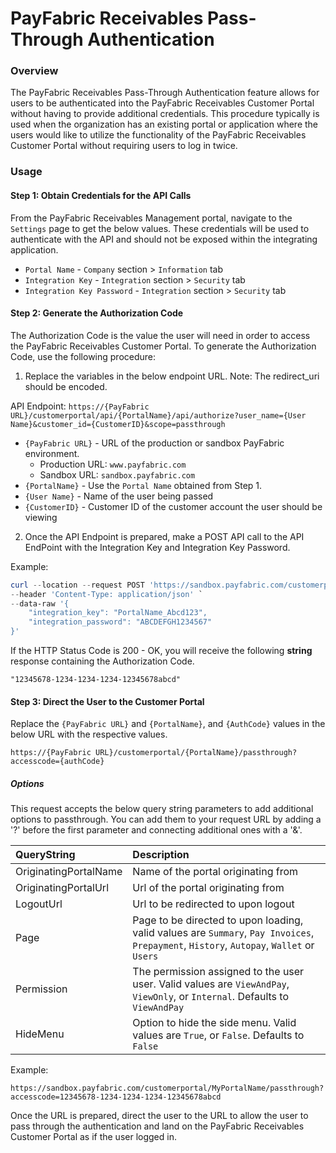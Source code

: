 PayFabric Receivables Pass-Through Authentication
============================

### Overview  
The PayFabric Receivables Pass-Through Authentication feature allows for users to be authenticated into the PayFabric Receivables Customer Portal without having to provide additional credentials. This procedure typically is used when the organization has an existing portal or application where the users would like to utilize the functionality of the PayFabric Receivables Customer Portal without requiring users to log in twice.  


### Usage  

#### Step 1: Obtain Credentials for the API Calls
From the PayFabric Receivables Management portal, navigate to the `Settings` page to get the below values. These credentials will be used to authenticate with the API and should not be exposed within the integrating application. 

* `Portal Name` - `Company` section > `Information` tab
* `Integration Key` - `Integration` section > `Security` tab
* `Integration Key Password` - `Integration` section > `Security` tab

#### Step 2: Generate the Authorization Code
The Authorization Code is the value the user will need in order to access the PayFabric Receivables Customer Portal. To generate the Authorization Code, use the following procedure:

1. Replace the variables in the below endpoint URL. Note: The redirect_uri should be encoded.

API Endpoint: `https://{PayFabric URL}/customerportal/api/{PortalName}/api/authorize?user_name={User Name}&customer_id={CustomerID}&scope=passthrough`

  * `{PayFabric URL}` - URL of the production or sandbox PayFabric environment. 
    * Production URL: `www.payfabric.com`
    * Sandbox URL: `sandbox.payfabric.com`
  * `{PortalName}` -  Use the `Portal Name` obtained from Step 1.  
  * `{User Name}` - Name of the user being passed 
  * `{CustomerID}` - Customer ID of the customer account the user should be viewing

2. Once the API Endpoint is prepared, make a POST API call to the API EndPoint with the Integration Key and Integration Key Password.

Example:  
```ps1
curl --location --request POST 'https://sandbox.payfabric.com/customerportal/api/nodus/api/authorize?user_name=Passthrough_User&customer_id=AARONFIT0001&scope=passthrough' `
--header 'Content-Type: application/json' `
--data-raw '{
    "integration_key": "PortalName_Abcd123",
    "integration_password": "ABCDEFGH1234567"
}'
```
If the HTTP Status Code is 200 - OK, you will receive the following **string** response containing the Authorization Code.

```text
"12345678-1234-1234-1234-12345678abcd"
```

#### Step 3: Direct the User to the Customer Portal
Replace the `{PayFabric URL}` and `{PortalName}`, and `{AuthCode}` values in the below URL with the respective values. 

`https://{PayFabric URL}/customerportal/{PortalName}/passthrough?accesscode={authCode}`  

##### Options

This request accepts the below query string parameters to add additional options to passthrough. You can add them to your request URL by adding a '?' before the first parameter and connecting additional ones with a '&'.

| QueryString | Description |
| :------------- | :------------- |
| OriginatingPortalName | Name of the portal originating from |
| OriginatingPortalUrl | Url of the portal originating from |
| LogoutUrl | Url to be redirected to upon logout |
| Page | Page to be directed to upon loading, valid values are `Summary`, `Pay Invoices`, `Prepayment`, `History`, `Autopay`, `Wallet` or `Users` |
| Permission | The permission assigned to the user user. Valid values are `ViewAndPay`, `ViewOnly`, or `Internal`. Defaults to `ViewAndPay` |
| HideMenu | Option to hide the side menu. Valid values are `True`, or `False`. Defaults to `False` |

Example:  
```text
https://sandbox.payfabric.com/customerportal/MyPortalName/passthrough?accesscode=12345678-1234-1234-1234-12345678abcd
```

Once the URL is prepared, direct the user to the URL to allow the user to pass through the authentication and land on the PayFabric Receivables Customer Portal as if the user logged in.